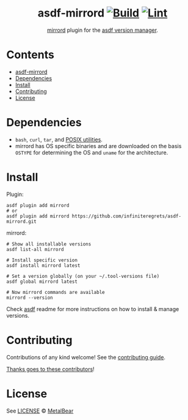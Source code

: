 <div align="center">

# asdf-mirrord [![Build](https://github.com/infiniteregrets/asdf-mirrord/actions/workflows/build.yml/badge.svg)](https://github.com/infiniteregrets/asdf-mirrord/actions/workflows/build.yml) [![Lint](https://github.com/infiniteregrets/asdf-mirrord/actions/workflows/lint.yml/badge.svg)](https://github.com/infiniteregrets/asdf-mirrord/actions/workflows/lint.yml)

[mirrord](https://mirrord.dev/) plugin for the [asdf version manager](https://asdf-vm.com).

</div>

# Contents

- [asdf-mirrord](#asdf-mirrord--)
- [Dependencies](#dependencies)
- [Install](#install)
- [Contributing](#contributing)
- [License](#license)

# Dependencies

- `bash`, `curl`, `tar`, and [POSIX utilities](https://pubs.opengroup.org/onlinepubs/9699919799/idx/utilities.html).
- mirrord has OS specific binaries and are downloaded on the basis `OSTYPE` for determining the OS and `uname` for the architecture.

# Install

Plugin:

```shell
asdf plugin add mirrord
# or
asdf plugin add mirrord https://github.com/infiniteregrets/asdf-mirrord.git
```

mirrord:

```shell
# Show all installable versions
asdf list-all mirrord

# Install specific version
asdf install mirrord latest

# Set a version globally (on your ~/.tool-versions file)
asdf global mirrord latest

# Now mirrord commands are available
mirrord --version
```

Check [asdf](https://github.com/asdf-vm/asdf) readme for more instructions on how to
install & manage versions.

# Contributing

Contributions of any kind welcome! See the [contributing guide](contributing.md).

[Thanks goes to these contributors](https://github.com/infiniteregrets/asdf-mirrord/graphs/contributors)!

# License

See [LICENSE](LICENSE) © [MetalBear](https://github.com/metalbear-co/)
